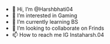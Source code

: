- 👋 Hi, I’m @Harshbhati04
- 👀 I’m interested in Gaming
- 🌱 I’m currently learning BS
- 💞️ I’m looking to collaborate on Frinds
- 📫 How to reach me IG Instaharsh.04

<!---
Harshbhati04/Harshbhati04 is a ✨ special ✨ repository because its `README.md` (this file) appears on your GitHub profile.
You can click the Preview link to take a look at your changes.
--->

